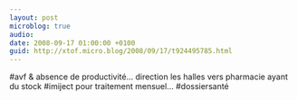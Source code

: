 ```yaml
---
layout: post
microblog: true
audio: 
date: 2008-09-17 01:00:00 +0100
guid: http://xtof.micro.blog/2008/09/17/t924495785.html
---
```

#avf &amp; absence de productivité... direction les halles vers pharmacie ayant du stock #imiject pour traitement mensuel... #dossiersanté
